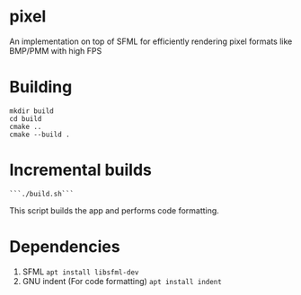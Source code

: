 # pixel
An implementation on top of SFML for efficiently rendering pixel formats like BMP/PMM with high FPS

# Building
    mkdir build
    cd build
    cmake ..
    cmake --build .
    
#  Incremental builds
    ```./build.sh```
This script builds the app and performs code formatting. 

# Dependencies 
1. SFML
```apt install libsfml-dev```
2. GNU indent (For code formatting)
```apt install indent```
